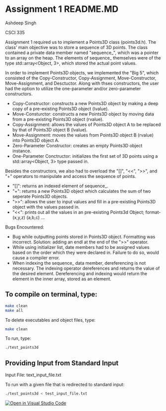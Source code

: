 # Assignment 1 README.MD
Ashdeep Singh

CSCI 335

Assignment 1 required us to implement a Points3D class (points3d.h). The class' main objective was to store a sequence of 3D points. The class contained a private data member named "sequence_", which was a pointer to an array on the heap. The elements of sequence_ themselves were of the type std::array<Object, 3>, which stored the actual point values. 

In order to implement Points3D objects, we implemented the "Big 5", which consisted of the Copy-Constructor, Copy-Assignment, Move-Constructor, Move-Assignment, and Desctuctor. Along with thses constructors, the user had the option to utilize the one-parameter and/or zero-parameter constructors. 
  
  * Copy-Constructor: constructs a new Points3D object by making a deep copy of a pre-existing Points3D object (lvalue).
  * Move-Consturctor: constructs a new Points3D object by moving data from a pre-existing Points3D object (rvalue).
  * Copy-Assignment: allows the values of Points3D object A to be replaced by that of Points3D object B (lvalue). 
  * Move-Assignment: moves the values from Points3D object B (rvalue) into Points3D object A.
  * Zero-Parameter Constructor: creates an empty Points3D object instance.
  * One-Parameter Conctructor: initializes the first set of 3D points using a std::array<Object, 3> type passed in.
 
 Besides the constructors, we also had to overload the "[]", "<<", ">>", and "+" operators to manipulate and access the sequence of points. 
  * "[]": returns an indexed element of sequence_.
  * "+": returns a new Points3D object which calculates the sum of two seperate Points3D objects. 
  * ">>": allows the user to input values and fill in a pre-existing Points3D object with the values passed in.
  * "<<": prints out all the values in an pre-existing Points3d Object; format- (x,y,z) (a,b,c) ...

Bugs Encountered:
  * Bug while outputting points stored in Points3D object. Formatting was incorrect. Solution: adding an endl at the end of the ">>" operator.
  * While using initializer list, date members had to be assigned values based on the order which they were declared in. Failure to do so, would cause a compiler error. 
  * When indexing the sequence_ data member, dereferencing is not necessary. The indexing operator dereferences and returns the value of the desired element. Dereferencing and indexing would return the element in the inner array, stored as an element. 


## To compile on terminal, type:

```bash
make clean
make all
```

To delete executables and object files, type:

```bash
make clean
```

To run, type:

```bash
./test_points3d
```

## Providing Input from Standard Input

Input File: text_input_file.txt

To run with a given file that is redirected to standard input:

```bash
./test_points3d < test_input_file.txt
```

[![Open in Visual Studio Code](https://classroom.github.com/assets/open-in-vscode-f059dc9a6f8d3a56e377f745f24479a46679e63a5d9fe6f495e02850cd0d8118.svg)](https://classroom.github.com/online_ide?assignment_repo_id=6982735&assignment_repo_type=AssignmentRepo)



